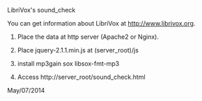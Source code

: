 LibriVox's sound_check

You can get information about LibriVox at <http://www.librivox.org>.

1) Place the data at http server (Apache2 or Nginx).

2) Place jquery-2.1.1.min.js at (server_root)/js

3) install
	mp3gain
	sox
	libsox-fmt-mp3

4) Access http://server_root/sound_check.html

May/07/2014
